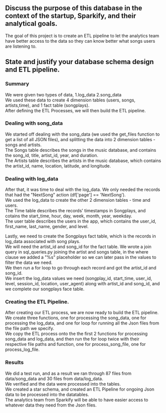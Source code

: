 ## Discuss the purpose of this database in the context of the startup, Sparkify, and their analytical goals.

The goal of this project is to create an ETL pipeline to let the analytics team have better access to the data so they can know better what songs users are listening to.

## State and justify your database schema design and ETL pipeline.

### Summary 
We were given two types of data, 1.log_data 2.song_data  
We used these data to create 4 dimension tables (users, songs, artists,time), and 1 fact table (songplays).  
After defining the ETL Processes, we will then build the ETL pipeline.


### Dealing with song_data
We started off dealing with the song_data (we used the get_files function to get a list of all JSON files), and splitting the data into 2 dimension tables - songs and artists.  
The Songs table describes the songs in the music database, and contains the song_id, title, artist_id, year, and duration.  
The Artists table describes the artists in the music database, which contains the artist_id, name, location, latitude, and longitude.


### Dealing with log_data
After that, it was time to deal with the log_data. We only needed the records that had the "NextSong" action (df['page'] == 'NextSong').  
We used the log_data to create the other 2 dimension tables - time and users.  
The Time table describes the records' timestamps in Songplays, and cotains the start_time, hour, day, week, month, year, weekday.  
The user table describes the users in the app, which contains the user_id, first_name, last_name, gender, and level.  

Lastly, we need to create the Songplays fact table, which is the records in log_data associated with song plays.  
We will need the artist_id and song_id for the fact table. 
We wrote a join query in sql_queries.py joining the artist and songs table, in the where clause we added a "%s" placeholder so we can later pass in the values to filter the data we need.  
We then run a for loop to go through each record and got the artist_id and song_id.  
We insert the log_data values we need (songplay_id, start_time, user_id, level, session_id, location, user_agent) along with artist_id and song_id, and we complete our songplays face table.


### Creating the ETL Pipeline.
After creating our ETL process, we are now ready to build the ETL pipeline.  
We create three functions, one for processing the song_data, one for processing the log_data, and one for loop for running all the Json files from the file path we specify.  
We copy the ETL process onto the the first 2 functions for processing song_data and log_data, and then run the for loop twice with their respective file paths and function, one for process_song_file, one for process_log_file.


### Results
We did a test run, and as a result we ran through 87 files from data/song_data and 30 files from data/log_data.  
We verified and the data were processed into the tables.  
We created a star schema, and created an ETL Pipeline for ongoing Json data to be processed into the datatables.  
The analytics team from Sparkify will be able to have easier access to whatever data they need from the Json files.
